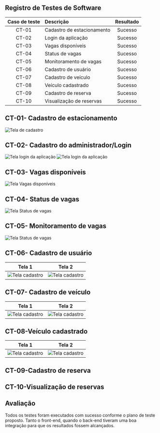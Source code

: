 ## Registro de Testes de Software

|  Caso de teste | Descrição  | Resultado |
| :------------: | :------------ |:------------: |
| CT-01 |  Cadastro de estacionamento  | Sucesso|
| CT-02 |  Login da aplicação | Sucesso|
| CT-03 |  Vagas disponíveis | Sucesso|
| CT-04 |  Status de vagas | Sucesso|
| CT-05 |  Monitoramento de vagas  | Sucesso|
| CT-06 |  Cadastro de usuário  | Sucesso|
| CT-07 |  Cadastro de veículo  | Sucesso|
| CT-08 |  Veículo cadastrado  | Sucesso|
| CT-09 |  Cadastro de reserva  | Sucesso|
| CT-10 |  Visualização de reservas  | Sucesso|

## CT-01- Cadastro de estacionamento

![Tela de cadastro](img/cadastro-estacionamento.png)

## CT-02- Cadastro do administrador/Login

![Tela login da aplicação](img/login.png)
![Tela login da aplicação](img/tela-login.png)

## CT-03- Vagas disponíveis

![Tela Vagas disponíveis](img/status-vagas.png)

## CT-04- Status de vagas

![Tela Status de vagas](img/status-vagas.png)

## CT-05- Monitoramento de vagas

![Tela Status de vagas](img/status-vagas.png)

## CT-06- Cadastro de usuário

|Tela 1| Tela 2|
|--------|---------|
|![Tela cadastro](img/Tela-cadastro-1.png)|![Tela cadastro](img/Tela-cadastro-2.png)|![Tela cadastro](img/Tela-cadastro-2.png)|

## CT-07- Cadastro de veículo

|Tela 1| Tela 2|
|--------|---------|
|![Tela cadastro](img/Tela-registro-veiculo.png)|![Tela cadastro](img/Tela-registro.png)|

## CT-08-Veículo cadastrado

|Tela 1| Tela 2|
|--------|---------|
|![Tela cadastro](img/Veiculo-cadastrado.png)|![Tela cadastro](img/Veiculo-cadastrdo-return.png)|

## CT-09-Cadastro de reserva

## CT-10-Visualização de reservas





## Avaliação

Todos os testes foram executados com sucesso conforme o plano de teste proposto. Tanto o front-end, quando o back-end tiveram uma boa integração para que os resultados fossem alcançados.





